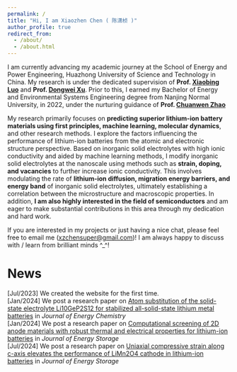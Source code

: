 ```yaml
---
permalink: /
title: "Hi, I am Xiaozhen Chen ( 陈潇桢 )"
author_profile: true
redirect_from: 
  - /about/
  - /about.html
---
```


I am currently advancing my academic journey at the School of Energy and Power Engineering, Huazhong University of Science and Technology in China. My research is under the dedicated supervision of **Prof. [Xiaobing Luo](http://faculty.hust.edu.cn/luoxiaobing/zh_CN/index.htm)** and **Prof. [Dongwei Xu](http://faculty.hust.edu.cn/XUDONGWEI/zh_CN/index/2071627/list/index.htm)**. Prior to this, I earned my Bachelor of Energy and Environmental Systems Engineering degree from Nanjing Normal University, in 2022, under the nurturing guidance of **Prof. [Chuanwen Zhao](https://baike.baidu.com/item/%E8%B5%B5%E4%BC%A0%E6%96%87)**

My research primarily focuses on **predicting superior lithium-ion battery materials using first principles, machine learning, molecular dynamics**, and other research methods. I explore the factors influencing the performance of lithium-ion batteries from the atomic and electronic structure perspective. Based on inorganic solid electrolytes with high ionic conductivity and aided by machine learning methods, I modify inorganic solid electrolytes at the nanoscale using methods such as **strain, doping, and vacancies** to further increase ionic conductivity. This involves modulating the rate of **lithium-ion diffusion, migration energy barriers, and energy band** of inorganic solid electrolytes, ultimately establishing a correlation between the microstructure and macroscopic properties. In addition, **I am also highly interested in the field of semiconductors** and am eager to make substantial contributions in this area through my dedication and hard work.

If you are interested in my projects or just having a nice chat, please feel free to email me (xzchensuper@gmail.com)! I am always happy to discuss with / learn from brilliant minds ^_^!

News
======
[Jul/2023] We created the website for the first time.  
[Jan/2024] We post a research paper on [Atom substitution of the solid-state electrolyte Li10GeP2S12 for stabilized all-solid-state lithium metal batteries](https://www.sciencedirect.com/science/article/abs/pii/S2095495623005016) in *Journal of Energy Chemistry*  
[Jan/2024] We post a research paper on [Computational screening of 2D anode materials with robust thermal and electrical properties for lithium-ion batteries](https://www.sciencedirect.com/science/article/abs/pii/S2352152X23029754) in *Journal of Energy Storage*  
[Jul/2024] We post a research paper on [Uniaxial compressive strain along c-axis elevates the performance of LiMn2O4 cathode in lithium-ion batteries](https://www.sciencedirect.com/science/article/abs/pii/S2352152X2402084X) in *Journal of Energy Storage*  


